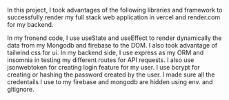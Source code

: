 In this project, I took advantages of the following libraries and framework to successfully render my full stack web application in vercel and render.com for my backend.

In my fronend code, I use useState and useEffect to render dynamically the data from my Mongodb and firebase to the DOM.
I also took advantage of tailwind css for ui.
In my backend side, I use express as my ORM and insomnia in testing my different routes for API requests.
I also use jsonwebtoken for creating login feature for my user.
I use bcrypt for creating or hashing the password created by the user.
I made sure all the credentails I use to my firebase and mongodb are hidden using env. and gitignore.
